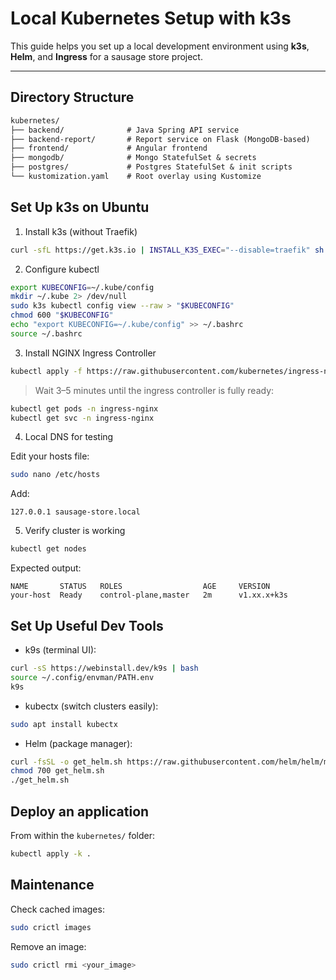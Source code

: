# Local Kubernetes Setup with k3s

This guide helps you set up a local development environment using **k3s**, **Helm**, and **Ingress** for a sausage store project.

---

## Directory Structure
```txt
kubernetes/
├── backend/              # Java Spring API service
├── backend-report/       # Report service on Flask (MongoDB-based)
├── frontend/             # Angular frontend
├── mongodb/              # Mongo StatefulSet & secrets
├── postgres/             # Postgres StatefulSet & init scripts
└── kustomization.yaml    # Root overlay using Kustomize
```

## Set Up k3s on Ubuntu

1. Install k3s (without Traefik)
```sh
curl -sfL https://get.k3s.io | INSTALL_K3S_EXEC="--disable=traefik" sh -
```

2. Configure kubectl
```sh
export KUBECONFIG=~/.kube/config
mkdir ~/.kube 2> /dev/null
sudo k3s kubectl config view --raw > "$KUBECONFIG"
chmod 600 "$KUBECONFIG"
echo "export KUBECONFIG=~/.kube/config" >> ~/.bashrc
source ~/.bashrc
```

3. Install NGINX Ingress Controller
```sh
kubectl apply -f https://raw.githubusercontent.com/kubernetes/ingress-nginx/controller-v1.12.1/deploy/static/provider/baremetal/deploy.yaml
```

> Wait 3–5 minutes until the ingress controller is fully ready:
```sh
kubectl get pods -n ingress-nginx
kubectl get svc -n ingress-nginx
```

4. Local DNS for testing

Edit your hosts file:
```sh
sudo nano /etc/hosts
```

Add:
```
127.0.0.1 sausage-store.local
```

5. Verify cluster is working

```sh
kubectl get nodes
```

Expected output:
```pgsql
NAME       STATUS   ROLES                  AGE     VERSION
your-host  Ready    control-plane,master   2m      v1.xx.x+k3s
```

## Set Up Useful Dev Tools

- k9s (terminal UI):
```sh
curl -sS https://webinstall.dev/k9s | bash
source ~/.config/envman/PATH.env
k9s
```
- kubectx (switch clusters easily):
```sh
sudo apt install kubectx
```

- Helm (package manager):
```sh
curl -fsSL -o get_helm.sh https://raw.githubusercontent.com/helm/helm/main/scripts/get-helm-3
chmod 700 get_helm.sh
./get_helm.sh
```

## Deploy an application

From within the `kubernetes/` folder:

```sh
kubectl apply -k .
```

## Maintenance

Check cached images:
```sh
sudo crictl images
```

Remove an image:
```sh
sudo crictl rmi <your_image>
```

